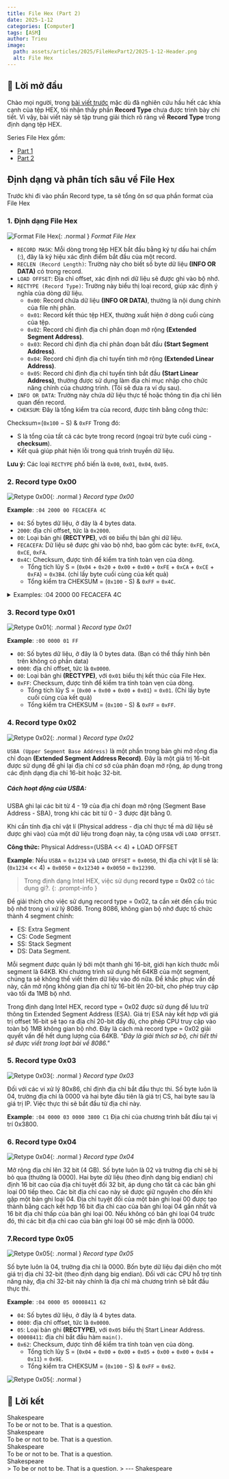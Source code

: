 ```yaml
---
title: File Hex (Part 2)
date: 2025-1-12
categories: [Computer]
tags: [ASM]
author: Trieu
image:
  path: assets/articles/2025/FileHexPart2/2025-1-12-Header.png
  alt: File Hex
---
```


## 🌱 Lời mở đầu
Chào mọi người, trong [bài viết trước](https://nguyen-dang-trieu.github.io/posts/FileHex/) mặc dù đã nghiên cứu hầu hết các khía cạnh của tệp HEX, tôi nhận thấy phần **Record Type** chưa được trình bày chi tiết. Vì vậy, bài viết này sẽ tập trung giải thích rõ ràng về **Record Type** trong định dạng tệp HEX.

Series File Hex gồm:
- [Part 1](https://nguyen-dang-trieu.github.io/posts/FileHex/)
- [Part 2](https://nguyen-dang-trieu.github.io/posts/FileHexPart2/)

## Định dạng và phân tích sâu về File Hex
Trước khi đi vào phần Record type, ta sẽ tổng ôn sơ qua phần format của File Hex
### 1. Định dạng File Hex
![Format File Hex](/assets/articles/2025/FileHexPart2/2025-1-12-FormatHex.png){: .normal }
_Format File Hex_

- `RECORD MASK`: Mỗi dòng trong tệp HEX bắt đầu bằng ký tự dấu hai chấm (:), đây là ký hiệu xác định điểm bắt đầu của một record.
- `RECLEN (Record Length)`: Trường này cho biết số byte dữ liệu **(INFO OR DATA)** có trong record.
- `LOAD OFFSET`: Địa chỉ offset, xác định nơi dữ liệu sẽ được ghi vào bộ nhớ.
- `RECTYPE (Record Type)`: Trường này biểu thị loại record, giúp xác định ý nghĩa của dòng dữ liệu.
    - `0x00`: Record chứa dữ liệu **(INFO OR DATA)**, thường là nội dung chính của file nhị phân.
    - `0x01`: Record kết thúc tệp HEX, thường xuất hiện ở dòng cuối cùng của tệp.
    - `0x02`: Record chỉ định địa chỉ phân đoạn mở rộng **(Extended Segment Address)**.
    - `0x03`: Record chỉ định địa chỉ phân đoạn bắt đầu **(Start Segment Address)**.
    - `0x04`: Record chỉ định địa chỉ tuyến tính mở rộng **(Extended Linear Address)**.
    - `0x05`: Record chỉ định địa chỉ tuyến tính bắt đầu **(Start Linear Address)**, thường được sử dụng làm địa chỉ mục nhập cho chức năng chính của chương trình. (Tôi sẽ đưa ra ví dụ sau).
- `INFO OR DATA`: Trường này chứa dữ liệu thực tế hoặc thông tin địa chỉ liên quan đến record.
- `CHEKSUM`: 
Đây là tổng kiểm tra của record, được tính bằng công thức:

Checksum=(`0x100` − S) & `0xFF`
Trong đó:
- S là tổng của tất cả các byte trong record (ngoại trừ byte cuối cùng - **checksum**).
- Kết quả giúp phát hiện lỗi trong quá trình truyền dữ liệu.

**Lưu ý:** Các loại `RECTYPE` phổ biến là `0x00`, `0x01`, `0x04`, `0x05`.

### 2. Record type 0x00
![Retype 0x00](/assets/articles/2025/FileHexPart2/2025-1-12-Retype00.png){: .normal }
_Record type 0x00_

**Example**: `:04 2000 00 FECACEFA 4C`
- `04`: Số bytes dữ liệu, ở đây là 4 bytes data.
- `2000`: địa chỉ offset, tức là `0x2000`.
- `00`: Loại bản ghi **(RECTYPE)**, với `00` biểu thị bản ghi dữ liệu.
- `FECACEFA`: Dữ liệu sẽ được ghi vào bộ nhớ, bao gồm các byte: `0xFE`, `0xCA`, `0xCE`, `0xFA`.
- `0x4C`: Checksum, được tính để kiểm tra tính toàn vẹn của dòng.
  - Tổng tích lũy S = (`0x04` + `0x20` + `0x00` + `0x00` + `0xFE` + `0xCA` + `0xCE` + `0xFA`) = `0x3B4`. (chỉ lấy byte cuối cùng của kết quả)
  - Tổng kiểm tra CHEKSUM = (`0x100` - S) & `0xFF` = `0x4C`.

<details class="details-block" markdown="1">
<summary>Examples: :04 2000 00 FECACEFA 4C </summary>
- 04: Số bytes dữ liệu, ở đây là 4 bytes data.
- 2000: địa chỉ offset, tức là 0x2000.
- 00: Loại bản ghi **(RECTYPE)**, với `00` biểu thị bản ghi dữ liệu.
- FECACEFA`: Dữ liệu sẽ được ghi vào bộ nhớ, bao gồm các byte: `0xFE`, `0xCA`, `0xCE`, `0xFA`.
- 0x4C: Checksum, được tính để kiểm tra tính toàn vẹn của dòng.
  - Tổng tích lũy S = (`0x04` + `0x20` + `0x00` + `0x00` + `0xFE` + `0xCA` + `0xCE` + `0xFA`) = `0x3B4`. (chỉ lấy byte cuối cùng của kết quả)
  - Tổng kiểm tra CHEKSUM = (`0x100` - S) & `0xFF` = `0x4C`.
</details>

### 3. Record type 0x01
![Retype 0x01](/assets/articles/2025/FileHexPart2/2025-1-12-Retype01.png){: .normal }
_Record type 0x01_

**Example**: `:00 0000 01 FF`
- `00`: Số bytes dữ liệu, ở đây là 0 bytes data. (Bạn có thể thấy hình bên trên không có phần data)
- `0000`: địa chỉ offset, tức là `0x0000`.
- `00`: Loại bản ghi **(RECTYPE)**, với `0x01` biểu thị kết thúc của File Hex.
- `0xFF`: Checksum, được tính để kiểm tra tính toàn vẹn của dòng.
  - Tổng tích lũy S = (`0x00` + `0x00` + `0x00` + `0x01`) = `0x01`. (Chỉ lấy byte cuối cùng của kết quả)
  - Tổng kiểm tra CHEKSUM = (`0x100` - S) & `0xFF` = `0xFF`.

### 4. Record type 0x02
![Retype 0x02](/assets/articles/2025/FileHexPart2/2025-1-12-Retype02.png){: .normal }
_Record type 0x02_

`USBA (Upper Segment Base Address)` là một phần trong bản ghi mở rộng địa chỉ đoạn **(Extended Segment Address Record)**. Đây là một giá trị 16-bit được sử dụng để ghi lại địa chỉ cơ sở của phân đoạn mở rộng, áp dụng trong các định dạng địa chỉ 16-bit hoặc 32-bit.

##### Cách hoạt động của USBA:
USBA ghi lại các bit từ 4 - 19 của địa chỉ đoạn mở rộng (Segment Base Address - SBA), trong khi các bit từ 0 - 3 được đặt bằng 0.

Khi cần tính địa chỉ vật lí (Physical address - địa chỉ thực tế mà dữ liệu sẽ được ghi vào) của một dữ liệu trong đoạn này, ta cộng `USBA` với `LOAD OFFSET`.

**Công thức:**
Physical Address=(USBA << 4) + LOAD OFFSET

**Example**:
Nếu `USBA` = `0x1234` và `LOAD OFFSET` = `0x0050`,
thì địa chỉ vật lí sẽ là: (`0x1234` << 4) + `0x0050` = `0x12340` + `0x0050` = `0x12390`.

> Trong định dạng Intel HEX, việc sử dụng **record type = 0x02** có tác dụng gì?.
{: .prompt-info }

Để giải thích cho việc sử dụng record type = 0x02, ta cần xét đến cấu trúc bộ nhớ trong vi xử lý 8086. Trong 8086, không gian bộ nhớ được tổ chức thành 4 segment chính:
- ES: Extra Segment
- CS: Code Segment
- SS: Stack Segment
- DS: Data Segment.
  
Mỗi segment được quản lý bởi một thanh ghi 16-bit, giới hạn kích thước mỗi segment là 64KB. Khi chương trình sử dụng hết 64KB của một segment, chúng ta sẽ không thể viết thêm dữ liệu vào đó nữa. Để khắc phục vấn đề này, cần mở rộng không gian địa chỉ từ 16-bit lên 20-bit, cho phép truy cập vào tối đa 1MB bộ nhớ.

Trong định dạng Intel HEX, record type = 0x02 được sử dụng để lưu trữ thông tin Extended Segment Address (ESA). Giá trị ESA này kết hợp với giá trị offset 16-bit sẽ tạo ra địa chỉ 20-bit đầy đủ, cho phép CPU truy cập vào toàn bộ 1MB không gian bộ nhớ. Đây là cách mà record type = 0x02 giải quyết vấn đề hết dung lượng của 64KB.
*"Đây là giải thích sơ bộ, chi tiết thì sẽ được viết trong loạt bài về 8086."*

### 5. Record type 0x03
![Retype 0x03](/assets/articles/2025/FileHexPart2/2025-1-12-Retype03.png){: .normal }
_Record type 0x03_

Đối với các vi xử lý 80x86, chỉ định địa chỉ bắt đầu thực thi. Số byte luôn là 04, trường địa chỉ là 0000 và hai byte đầu tiên là giá trị CS, hai byte sau là giá trị IP. Việc thực thi sẽ bắt đầu từ địa chỉ này.

**Example**: `:04 0000 03 0000 3800 C1`
Địa chỉ của chương trình bắt đầu tại vị trí 0x3800.

### 6. Record type 0x04
![Retype 0x04](/assets/articles/2025/FileHexPart2/2025-1-12-Retype04.png){: .normal }
_Record type 0x04_

Mở rộng địa chỉ lên 32 bit (4 GB). Số byte luôn là 02 và trường địa chỉ sẽ bị bỏ qua (thường là 0000). Hai byte dữ liệu (theo định dạng big endian) chỉ định 16 bit cao của địa chỉ tuyệt đối 32 bit, áp dụng cho tất cả các bản ghi loại 00 tiếp theo. Các bit địa chỉ cao này sẽ được giữ nguyên cho đến khi gặp một bản ghi loại 04. Địa chỉ tuyệt đối của một bản ghi loại 00 được tạo thành bằng cách kết hợp 16 bit địa chỉ cao của bản ghi loại 04 gần nhất và 16 bit địa chỉ thấp của bản ghi loại 00. Nếu không có bản ghi loại 04 trước đó, thì các bit địa chỉ cao của bản ghi loại 00 sẽ mặc định là 0000.

### 7.Record type 0x05
![Retype 0x05](/assets/articles/2025/FileHexPart2/2025-1-12-Retype05.png){: .normal }
_Record type 0x05_

Số byte luôn là 04, trường địa chỉ là 0000. Bốn byte dữ liệu đại diện cho một giá trị địa chỉ 32-bit (theo định dạng big endian). Đối với các CPU hỗ trợ tính năng này, địa chỉ 32-bit này chính là địa chỉ mà chương trình sẽ bắt đầu thực thi.

**Example**: `:04 0000 05 00008411 62`
- `04`: Số bytes dữ liệu, ở đây là 4 bytes data. 
- `0000`: địa chỉ offset, tức là `0x0000`.
- `05`: Loại bản ghi **(RECTYPE)**, với `0x05` biểu thị Start Linear Address.
- `00008411`: địa chỉ bắt đầu hàm `main()`.
- `0x62`: Checksum, được tính để kiểm tra tính toàn vẹn của dòng.
  - Tổng tích lũy S = (`0x04` + `0x00` + `0x00` + `0x05` + `0x00` + `0x00` + `0x84` + `0x11`) = `0x9E`.
  - Tổng kiểm tra CHEKSUM = (`0x100` - S) & `0xFF` = `0x62`.

![Retype 0x05](/assets/articles/2025/FileHexPart2/2025-1-15-example_Rectype0x05.png){: .normal }

## 🍁 Lời kết 

<div class="box-info">
<div class="title"> Shakespeare </div>
To be or not to be. That is a question.
</div>

<div class="box-tip">
<div class="title"> Shakespeare </div>
To be or not to be. That is a question.
</div>

<div class="box-warning">
<div class="title"> Shakespeare </div>
To be or not to be. That is a question.
</div>

<div class="box-danger" markdown="1">
<div class="title"> Shakespeare </div>
> To be or not to be. That is a question.  
> --- Shakespeare

</div>
